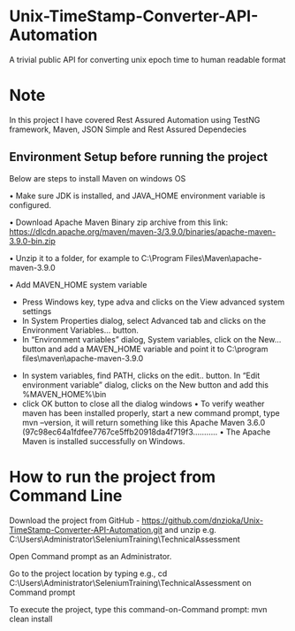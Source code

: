 # Unix-TimeStamp-Converter-API-Automation
A trivial public API for converting unix epoch time to human readable format

# Note
In this project I have covered Rest Assured Automation using TestNG framework, Maven, JSON Simple and Rest Assured Dependecies

## Environment Setup before running the project
Below are steps to install Maven on windows OS

•	Make sure JDK is installed, and JAVA_HOME environment variable is configured.

•	Download Apache Maven Binary zip archive from this link: https://dlcdn.apache.org/maven/maven-3/3.9.0/binaries/apache-maven-3.9.0-bin.zip

•	Unzip it to a folder, for example to C:\Program Files\Maven\apache-maven-3.9.0

•	Add MAVEN_HOME system variable

* Press Windows key, type adva and clicks on the View advanced system settings
* In System Properties dialog, select Advanced tab and clicks on the Environment Variables... button.
* In “Environment variables” dialog, System variables, click on the New... button and add a MAVEN_HOME variable and point it to C:\program files\maven\apache-maven-3.9.0
- In system variables, find PATH, clicks on the edit.. button. In “Edit environment variable” dialog, clicks on the New button and add this %MAVEN_HOME%\bin
- click OK button to close all the dialog windows
•	To verify weather maven has been installed properly, start a new command prompt, type mvn –version, it will return something like this Apache Maven 3.6.0 (97c98ec64a1fdfee7767ce5ffb20918da4f719f3………..
•	The Apache Maven is installed successfully on Windows.


# How to run the project from Command Line
Download the project from GitHub - https://github.com/dnzioka/Unix-TimeStamp-Converter-API-Automation.git  and unzip e.g. C:\Users\Administrator\SeleniumTraining\TechnicalAssessment

Open Command prompt as an Administrator.

Go to the project location by typing e.g., cd C:\Users\Administrator\SeleniumTraining\TechnicalAssessment on Command prompt

To execute the project, type this command-on-Command prompt: mvn clean install

